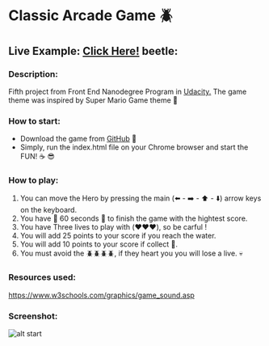 
# Classic Arcade Game :beetle:

## Live Example:  [Click Here!](https://wurud.github.io/Project-6-frontend-nanodegree-arcade-game/) beetle:

### Description:

Fifth project from Front End Nanodegree Program in [Udacity.](https://www.udacity.com/course/front-end-web-developer-nanodegree--nd001)
The game theme was inspired by Super Mario Game theme :star2:

### How to start:

 * Download the game from [GitHub](https://github.com/Wurud/frontend-nanodegree-arcade-game.git) :space_invader:
 * Simply, run the index.html file on your Chrome browser and start the FUN! :coffee: :sunglasses:

### How to play:

 1. You can move the Hero by pressing the main (:arrow_left: - :arrow_right: - :arrow_up: - :arrow_down:) arrow keys on the keyboard.
 2. You have :red_circle: 60 seconds :red_circle: to finish the game with the hightest score.
 3. You have Three lives to play with (:heart::heart::heart:), so be carful !
 4. You will add 25 points to your score if you reach the water.
 5. You will add 10 points to your score if collect :gem:.
 6. You must avoid the :beetle::beetle::beetle::beetle:, if they heart you you will lose a live. :skull:


### Resources used:

https://www.w3schools.com/graphics/game_sound.asp

### Screenshot:
![alt start](https://github.com/Wurud/frontend-nanodegree-arcade-game/blob/master/screenshots/Start%20Game.png "Start Game page")
